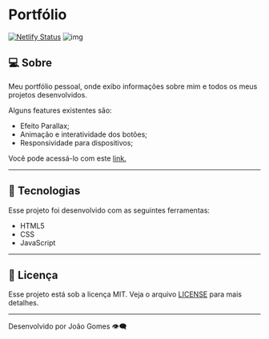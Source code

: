 # Portfólio
[![Netlify Status](https://api.netlify.com/api/v1/badges/1c35547a-f0a8-40ec-b439-ae5f327f0a2f/deploy-status)](https://app.netlify.com/sites/joaogomesdev/deploys)
![img](https://vivaquebec.com/wp-content/uploads/2016/10/trabalho-ti-canada-1-770x300.jpg)
## **💻 Sobre**

Meu portfólio pessoal, onde exibo informações sobre mim e todos os meus projetos desenvolvidos.

Alguns features existentes são:

- Efeito Parallax;
- Animação e interatividade dos botões;
- Responsividade para dispositivos;

Você pode acessá-lo com este [link.](https://joaogomesdev.netlify.app/)

---

## **🚀 Tecnologias**

Esse projeto foi desenvolvido com as seguintes ferramentas:

- HTML5
- CSS
- JavaScript

---

## **📝 Licença**

Esse projeto está sob a licença MIT. Veja o arquivo [LICENSE](https://github.com/birobirobiro/nlw-heat-origin-v2/blob/main/.github/LICENSE.md) para mais detalhes.

---

Desenvolvido  por João Gomes 👁️‍🗨️
